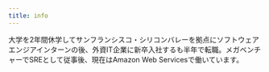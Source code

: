 ```yaml
---
title: info
---
```


大学を2年間休学してサンフランシスコ・シリコンバレーを拠点にソフトウェアエンジアインターンの後、外資IT企業に新卒入社するも半年で転職。メガベンチャーでSREとして従事後、現在はAmazon Web Servicesで働いています。

